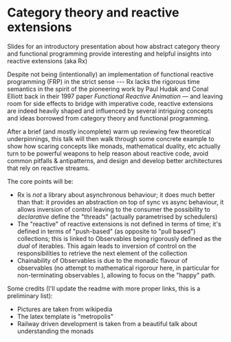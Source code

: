 # Category theory and reactive extensions 
Slides for an introductory presentation about how abstract category theory and functional programming provide interesting and helpful insights into reactive extensions (aka Rx)

Despite not being (intentionally) an implementation of functional reactive programming (FRP) in the strict sense --- Rx lacks the rigorous time semantics in the spirit of the pioneering work by Paul Hudak and Conal Elliott back in their 1997 paper *Functional Reactive Animation* — and leaving room for side effects to bridge with imperative code, reactive extensions are indeed heavily shaped and influenced by several intriguing concepts and ideas borrowed from category theory and functional programming.

After a brief (and mostly incomplete) warm up reviewing few theoretical underpinnings, this talk will then walk through some concrete example to show how
scaring concepts like monads, mathematical duality, etc actually turn to be powerful weapons to help reason about reactive code, avoid common pitfalls & antipatterns, and design and develop better architectures that rely on reactive streams.

The core points will be:
* Rx is *not* a library about asynchronous behaviour; it does much better than that: it provides an abstraction on top of sync vs async behaviour, it allows inversion of control leaving to the consumer the possibility to *declarative* define the "threads" (actually parametrised by schedulers)
* The "reactive" of reactive extensions is not defined in terms of time; it's defined in terms of "push-based" (as opposite to "pull based") collections; this is linked to Observables being rigorously defined as the *dual* of iterables. This again leads to inversion of control on the responsibilities to retrieve the next element of the collection 
* Chainability of Observables is due to the monadic flavour of observables (no attempt to mathematical rigorour here, in particular for non-terminating observables ), allowing to focus on the "happy" path.

Some credits (I'll update the readme with more proper links, this is a preliminary list):
* Pictures are taken from wikipedia 
* The latex template is "metropolis"
* Railway driven development is taken from a beautiful talk about understanding the monads

